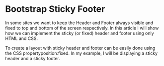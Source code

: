 # Bootstrap Sticky Footer

In some sites we want to keep the Header and Footer always visible and fixed to top and bottom of the screen respectively. In this article I will show how we can implement the sticky (or fixed) header and footer using only HTML and CSS.

To create a layout with sticky header and footer can be easily done using the CSS propertyposition:fixed. In my example, I will be displaying a sticky header and a sticky footer.
